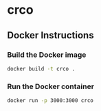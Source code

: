 # crco

## Docker Instructions

### Build the Docker image
```sh
docker build -t crco .
```

### Run the Docker container
```sh
docker run -p 3000:3000 crco
```